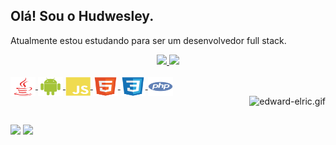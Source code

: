 
## Olá! Sou o Hudwesley.
Atualmente estou estudando para ser um desenvolvedor full stack.


<div align="center">
  <a href="https://github.com/hudwesley">
  <img height="160em" src="https://github-readme-stats.vercel.app/api?username=hudwesley&show_icons=true&theme=dracula&include_all_commits=true&count_private=true"/>
  <img height="160em" src="https://github-readme-stats.vercel.app/api/top-langs/?username=hudwesley&layout=compact&langs_count=7&theme=dracula"/>
</div>
  
<div style="display: inline_block"><br>
  <img align="center" alt="Hudwesley-java" height="30" width="40" src="https://raw.githubusercontent.com/devicons/devicon/master/icons/java/java-plain.svg">
  <img align="center" alt="Hudwesley-android" height="30" width="40" src="https://raw.githubusercontent.com/devicons/devicon/master/icons/android/android-plain.svg">
  <img align="center" alt="Hudwesley-js" height="30" width="40" src="https://raw.githubusercontent.com/devicons/devicon/master/icons/javascript/javascript-plain.svg">
  <img align="center" alt="Hudwesley-HTML" height="30" width="40" src="https://raw.githubusercontent.com/devicons/devicon/master/icons/html5/html5-original.svg">
  <img align="center" alt="Hudwesley-CSS" height="30" width="40" src="https://raw.githubusercontent.com/devicons/devicon/master/icons/css3/css3-original.svg">
  <img align="center" alt="Hudwesley-php" height="30" width="40" src="https://raw.githubusercontent.com/devicons/devicon/master/icons/php/php-plain.svg">
</div>
<div> 
  <img align="right" alt="edward-elric.gif" src="https://tenor.com/view/love-alphonseelric-edwardelric-japanese-loveanime-gif-18461875">
</br>

  ##
  
 <div>
  <a href="https://www.linkedin.com/in/hudwesley-morais-033315218" target="_blank"><img src="https://img.shields.io/badge/-LinkedIn-%230077B5?style=for-the-badge&logo=linkedin&logoColor=white" target="_blank"></a>
  <a href = "mailto:hfmp2406@gmail.com"><img src="https://img.shields.io/badge/-Gmail-%23333?style=for-the-badge&logo=gmail&logoColor=white" target="_blank"></a>
</div>
  
